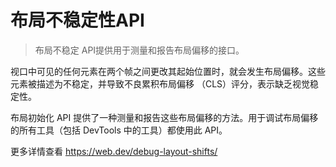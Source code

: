 # 布局不稳定性API

> 布局不稳定 API提供用于测量和报告布局偏移的接口。

视口中可见的任何元素在两个帧之间更改其起始位置时，就会发生布局偏移。这些元素被描述为不稳定，并导致不良累积布局偏移 （CLS）评分，表示缺乏视觉稳定性。

布局初始化 API 提供了一种测量和报告这些布局偏移的方法。用于调试布局偏移的所有工具（包括 DevTools 中的工具）都使用此 API。

更多详情查看 https://web.dev/debug-layout-shifts/